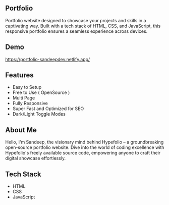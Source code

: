 
## Portfolio 

Portfolio website designed to showcase your projects and skills in a captivating way. Built with a tech stack of HTML, CSS, and JavaScript, this responsive portfolio ensures a seamless experience across devices.
## Demo
https://portfolio-sandeepdev.netlify.app/



## Features

- Easy to Setup 
- Free to Use ( OpenSource ) 
- Multi Page 
- Fully Responsive 
- Super Fast and Optimized for SEO 
- Dark/Light Toggle Modes 




##  About Me
Hello, I'm Sandeep, the visionary mind behind Hypefolio – a groundbreaking open-source portfolio website. Dive into the world of coding excellence with Hypefolio's freely available source code, empowering anyone to craft their digital showcase effortlessly. 

## Tech Stack

- HTML 
- CSS 
- JavaScript 

